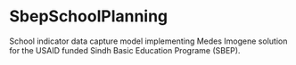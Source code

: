 SbepSchoolPlanning
==================

School indicator data capture model implementing Medes Imogene solution for the USAID funded Sindh Basic Education Programe (SBEP).
